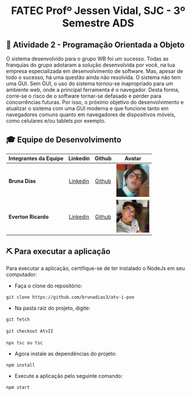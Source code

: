 <p align="center">
<h1 align="center"> FATEC Profº Jessen Vidal, SJC - 3º Semestre ADS </h1>

<h2> 📑 Atividade 2 - Programação Orientada a Objeto </h2>
<p>
O sistema desenvolvido para o grupo WB foi um sucesso. Todas as franquias do grupo adotaram a solução 
desenvolvida por você, na tua empresa especializada em desenvolvimento de software. Mas, apesar de todo o 
sucesso, há uma questão ainda não resolvida. O sistema não tem uma GUI.
Sem GUI, o uso do sistema tornou-se inapropriado para um ambiente web, onde a principal ferramenta é o 
navegador. Desta forma, corre-se o risco de o software tornar-se defasado e perder para concorrências 
futuras. Por isso, o próximo objetivo do desenvolvimento e atualizar o sistema com uma GUI moderna e que 
funcione tanto em navegadores comuns quanto em navegadores de dispositivos móveis, como celulares e/ou 
tablets por exemplo.
</p>
   
<div id='equipe'>
<h2> 🎓 Equipe de Desenvolvimento </h2>

|Integrantes da Equipe|Linkedin|Github|Avatar|
|:---------|:-------:|:------:|:------:|
|<strong>Bruna Dias</strong>|[Linkedin](https://www.linkedin.com/in/bruna-dias-977b611b9/) | [Github](https://github.com/brunadias3)|<img src = "imagens/bruna.jpg" width="90" height="90">|
|<strong>Everton Ricardo</strong>|[Linkedin](https://www.linkedin.com/in/everton-rocha-1a456b20b) | [Github](https://github.com/Evertonrwr)|<img src = "imagens/everton.jpg" width="90" height="90">|

  
<h2> ⛏️ Para executar a aplicação</h2>
  
  Para executar a aplicação, certifique-se de ter instalado o NodeJs em seu computador:
- Faça o clone do repositório:

```
git clone https://github.com/brunadias3/atv-i-poo
```
- Na pasta raiz do projeto, digite:
```
git fetch

git checkout AtvII

npx tsc ou tsc
```
- Agora instale as dependências do projeto:
``` 
npm install
``` 
- Execute a aplicação pelo seguinte comando:
```
npm start
